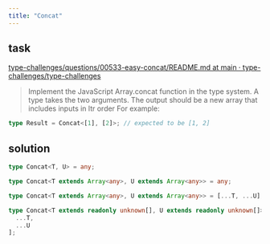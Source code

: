 ```yaml
---
title: "Concat"
---
```


## task

[type\-challenges/questions/00533\-easy\-concat/README\.md at main · type\-challenges/type\-challenges](https://github.com/type-challenges/type-challenges/blob/main/questions/00533-easy-concat/README.md)

> Implement the JavaScript Array.concat function in the type system. A type takes the two arguments. The output should be a new array that includes inputs in ltr order
> For example:

```ts
type Result = Concat<[1], [2]>; // expected to be [1, 2]
```

## solution

```ts
type Concat<T, U> = any;
```

```ts
type Concat<T extends Array<any>, U extends Array<any>> = any;
```

```ts
type Concat<T extends Array<any>, U extends Array<any>> = [...T, ...U];
```

```ts
type Concat<T extends readonly unknown[], U extends readonly unknown[]> = [
  ...T,
  ...U
];
```
